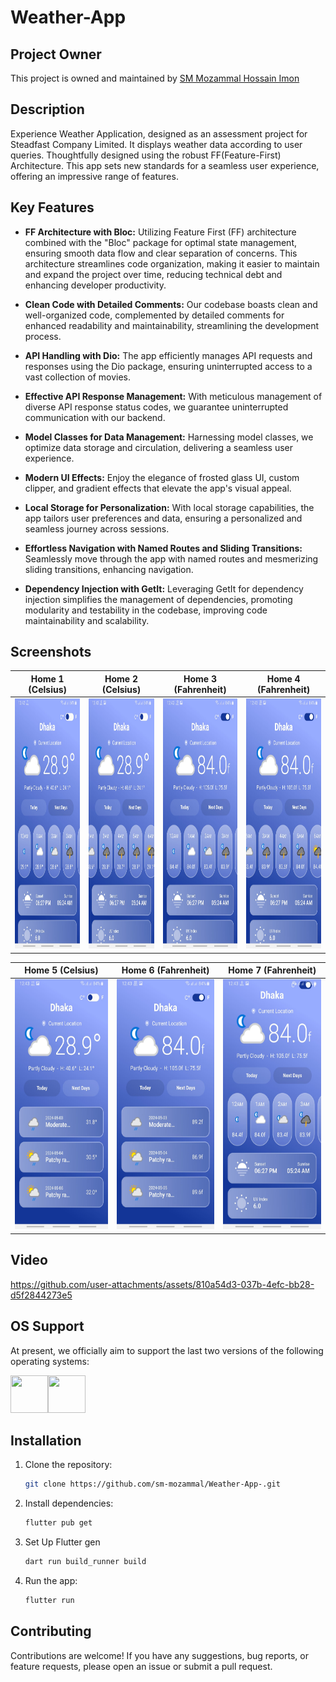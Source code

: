 # Weather-App

## Project Owner
This project is owned and maintained by [SM Mozammal Hossain Imon](https://www.linkedin.com/in/s-m-mozammal-hossain-imon-89aa06197/)

## Description
Experience Weather Application, designed as an assessment project for Steadfast Company Limited. It displays weather data according to user queries. Thoughtfully designed using the robust FF(Feature-First) Architecture. This app sets new standards for a seamless user experience, offering an impressive range of features.

## Key Features
- **FF Architecture with Bloc:** Utilizing Feature First (FF) architecture combined with the "Bloc" package for optimal state management, ensuring smooth data flow and clear separation of concerns. This architecture streamlines code organization, making it easier to maintain and expand the project over time, reducing technical debt and enhancing developer productivity.

- **Clean Code with Detailed Comments:** Our codebase boasts clean and well-organized code, complemented by detailed comments for enhanced readability and maintainability, streamlining the development process.

- **API Handling with Dio:** The app efficiently manages API requests and responses using the Dio package, ensuring uninterrupted access to a vast collection of movies.

- **Effective API Response Management:** With meticulous management of diverse API response status codes, we guarantee uninterrupted communication with our backend.

- **Model Classes for Data Management:** Harnessing model classes, we optimize data storage and circulation, delivering a seamless user experience.

- **Modern UI Effects:** Enjoy the elegance of frosted glass UI, custom clipper, and gradient effects that elevate the app's visual appeal.

- **Local Storage for Personalization:** With local storage capabilities, the app tailors user preferences and data, ensuring a personalized and seamless journey across sessions.

- **Effortless Navigation with Named Routes and Sliding Transitions:** Seamlessly move through the app with named routes and mesmerizing sliding transitions, enhancing navigation.

- **Dependency Injection with GetIt:** Leveraging GetIt for dependency injection simplifies the management of dependencies, promoting modularity and testability in the codebase, improving code maintainability and scalability.

## Screenshots

| Home 1 (Celsius) | Home 2 (Celsius) | Home 3 (Fahrenheit) | Home 4 (Fahrenheit) |
| :-------------: | :-------------: | :---: | :---------------------: |
| <img src="assets/images/home_1.jpg" height="400" width="auto"> | <img src="assets/images/home_2.jpg" height="400" width="auto"> | <img src="assets/images/home_3.jpg" height="400" width="auto"> | <img src="assets/images/home_4.jpg" height="400" width="auto"> |

| Home 5 (Celsius) | Home 6 (Fahrenheit) | Home 7 (Fahrenheit) |
| :-------------: | :-------------: | :---: |
| <img src="assets/images/home_5.jpg" height="400" width="auto"> | <img src="assets/images/home_6.jpg" height="400" width="auto"> | <img src="assets/images/home_7.jpg" height="400" width="auto"> | 

## Video
https://github.com/user-attachments/assets/810a54d3-037b-4efc-bb28-d5f2844273e5

## OS Support
At present, we officially aim to support the last two versions of the following operating systems:

[<img src="https://raw.githubusercontent.com/creativetimofficial/ct-material-kit-pro-react-native/master/assets/android-logo.png" width="60" height="60" />](https://www.creative-tim.com/product/now-ui-pro-react-native)[<img src="https://raw.githubusercontent.com/creativetimofficial/ct-material-kit-pro-react-native/master/assets/apple-logo.png" width="60" height="60" />](https://www.creative-tim.com/product/now-ui-pro-react-native)

## Installation
1. Clone the repository:

   ```bash
   git clone https://github.com/sm-mozammal/Weather-App-.git
   
2. Install dependencies:
   ```bash
   flutter pub get
   
3. Set Up Flutter gen
   ```bash
   dart run build_runner build
   
4. Run the app:
   ```bash
   flutter run

## Contributing
Contributions are welcome! If you have any suggestions, bug reports, or feature requests, please open an issue or submit a pull request.
